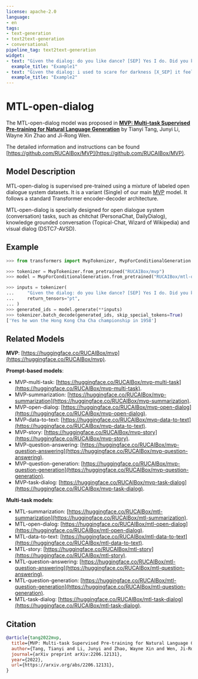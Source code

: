 ```yaml
---
license: apache-2.0
language:
- en
tags:
- text-generation
- text2text-generation
- conversational
pipeline_tag: text2text-generation
widget:
- text: "Given the dialog: do you like dance? [SEP] Yes I do. Did you know Bruce Lee was a cha cha dancer?"
  example_title: "Example1"
- text: "Given the dialog: i used to scare for darkness [X_SEP] it feels like hitting to blank wall when i see the darkness [SEP] Oh ya? I don't really see how [SEP] dont you feel so.. its a wonder [SEP] I do actually hit blank walls a lot of times but i get by"
  example_title: "Example2"
---
```


# MTL-open-dialog
The MTL-open-dialog model was proposed in [**MVP: Multi-task Supervised Pre-training for Natural Language Generation**](https://arxiv.org/abs/2206.12131) by Tianyi Tang, Junyi Li, Wayne Xin Zhao and Ji-Rong Wen.

The detailed information and instructions can be found [https://github.com/RUCAIBox/MVP](https://github.com/RUCAIBox/MVP).

## Model Description
MTL-open-dialog is supervised pre-trained using a mixture of labeled open dialogue system datasets. It is a variant (Single) of our main [MVP](https://huggingface.co/RUCAIBox/mvp) model. It follows a standard Transformer encoder-decoder architecture.

MTL-open-dialog is specially designed for open dialogue system (conversation) tasks, such as chitchat (PersonaChat, DailyDialog), knowledge grounded conversation (Topical-Chat, Wizard of Wikipedia) and visual dialog (DSTC7-AVSD).

## Example
```python
>>> from transformers import MvpTokenizer, MvpForConditionalGeneration

>>> tokenizer = MvpTokenizer.from_pretrained("RUCAIBox/mvp")
>>> model = MvpForConditionalGeneration.from_pretrained("RUCAIBox/mtl-open-dialog")

>>> inputs = tokenizer(
...     "Given the dialog: do you like dance? [SEP] Yes I do. Did you know Bruce Lee was a cha cha dancer?",
...     return_tensors="pt",
... )
>>> generated_ids = model.generate(**inputs)
>>> tokenizer.batch_decode(generated_ids, skip_special_tokens=True)
['Yes he won the Hong Kong Cha Cha championship in 1958']
```

## Related Models
**MVP**: [https://huggingface.co/RUCAIBox/mvp](https://huggingface.co/RUCAIBox/mvp).

**Prompt-based models**:

- MVP-multi-task: [https://huggingface.co/RUCAIBox/mvp-multi-task](https://huggingface.co/RUCAIBox/mvp-multi-task).
- MVP-summarization: [https://huggingface.co/RUCAIBox/mvp-summarization](https://huggingface.co/RUCAIBox/mvp-summarization).
- MVP-open-dialog: [https://huggingface.co/RUCAIBox/mvp-open-dialog](https://huggingface.co/RUCAIBox/mvp-open-dialog).
- MVP-data-to-text: [https://huggingface.co/RUCAIBox/mvp-data-to-text](https://huggingface.co/RUCAIBox/mvp-data-to-text).
- MVP-story: [https://huggingface.co/RUCAIBox/mvp-story](https://huggingface.co/RUCAIBox/mvp-story).
- MVP-question-answering: [https://huggingface.co/RUCAIBox/mvp-question-answering](https://huggingface.co/RUCAIBox/mvp-question-answering).
- MVP-question-generation: [https://huggingface.co/RUCAIBox/mvp-question-generation](https://huggingface.co/RUCAIBox/mvp-question-generation).
- MVP-task-dialog: [https://huggingface.co/RUCAIBox/mvp-task-dialog](https://huggingface.co/RUCAIBox/mvp-task-dialog).

**Multi-task models**:
- MTL-summarization: [https://huggingface.co/RUCAIBox/mtl-summarization](https://huggingface.co/RUCAIBox/mtl-summarization).
- MTL-open-dialog: [https://huggingface.co/RUCAIBox/mtl-open-dialog](https://huggingface.co/RUCAIBox/mtl-open-dialog).
- MTL-data-to-text: [https://huggingface.co/RUCAIBox/mtl-data-to-text](https://huggingface.co/RUCAIBox/mtl-data-to-text).
- MTL-story: [https://huggingface.co/RUCAIBox/mtl-story](https://huggingface.co/RUCAIBox/mtl-story).
- MTL-question-answering: [https://huggingface.co/RUCAIBox/mtl-question-answering](https://huggingface.co/RUCAIBox/mtl-question-answering).
- MTL-question-generation: [https://huggingface.co/RUCAIBox/mtl-question-generation](https://huggingface.co/RUCAIBox/mtl-question-generation).
- MTL-task-dialog: [https://huggingface.co/RUCAIBox/mtl-task-dialog](https://huggingface.co/RUCAIBox/mtl-task-dialog).

## Citation
```bibtex
@article{tang2022mvp,
  title={MVP: Multi-task Supervised Pre-training for Natural Language Generation},
  author={Tang, Tianyi and Li, Junyi and Zhao, Wayne Xin and Wen, Ji-Rong},
  journal={arXiv preprint arXiv:2206.12131},
  year={2022},
  url={https://arxiv.org/abs/2206.12131},
}
```
